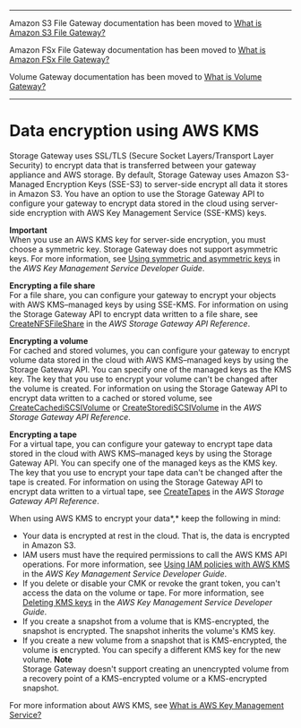 --------

Amazon S3 File Gateway documentation has been moved to [What is Amazon S3 File Gateway?](https://docs.aws.amazon.com/filegateway/latest/files3/WhatIsStorageGateway.html)

Amazon FSx File Gateway documentation has been moved to [What is Amazon FSx File Gateway?](https://docs.aws.amazon.com/filegateway/latest/filefsxw/WhatIsStorageGateway.html)

Volume Gateway documentation has been moved to [What is Volume Gateway?](https://docs.aws.amazon.com/storagegateway/latest/vgw/WhatIsStorageGateway.html)

--------

# Data encryption using AWS KMS<a name="encryption"></a>

Storage Gateway uses SSL/TLS \(Secure Socket Layers/Transport Layer Security\) to encrypt data that is transferred between your gateway appliance and AWS storage\. By default, Storage Gateway uses Amazon S3\-Managed Encryption Keys \(SSE\-S3\) to server\-side encrypt all data it stores in Amazon S3\. You have an option to use the Storage Gateway API to configure your gateway to encrypt data stored in the cloud using server\-side encryption with AWS Key Management Service \(SSE\-KMS\) keys\.

**Important**  
When you use an AWS KMS key for server\-side encryption, you must choose a symmetric key\. Storage Gateway does not support asymmetric keys\. For more information, see [Using symmetric and asymmetric keys](https://docs.aws.amazon.com/kms/latest/developerguide/symmetric-asymmetric.html) in the *AWS Key Management Service Developer Guide*\.

**Encrypting a file share**  
For a file share, you can configure your gateway to encrypt your objects with AWS KMS–managed keys by using SSE\-KMS\. For information on using the Storage Gateway API to encrypt data written to a file share, see [CreateNFSFileShare](https://docs.aws.amazon.com/storagegateway/latest/APIReference/API_CreateNFSFileShare.html) in the *AWS Storage Gateway API Reference*\.

**Encrypting a volume**  
For cached and stored volumes, you can configure your gateway to encrypt volume data stored in the cloud with AWS KMS–managed keys by using the Storage Gateway API\. You can specify one of the managed keys as the KMS key\. The key that you use to encrypt your volume can't be changed after the volume is created\. For information on using the Storage Gateway API to encrypt data written to a cached or stored volume, see [CreateCachediSCSIVolume](https://docs.aws.amazon.com/storagegateway/latest/APIReference/API_CreateCachediSCSIVolume.html) or [CreateStorediSCSIVolume](https://docs.aws.amazon.com/storagegateway/latest/APIReference/API_CreateStorediSCSIVolume.html) in the *AWS Storage Gateway API Reference*\.

**Encrypting a tape**  
For a virtual tape, you can configure your gateway to encrypt tape data stored in the cloud with AWS KMS–managed keys by using the Storage Gateway API\. You can specify one of the managed keys as the KMS key\. The key that you use to encrypt your tape data can't be changed after the tape is created\. For information on using the Storage Gateway API to encrypt data written to a virtual tape, see [CreateTapes](https://docs.aws.amazon.com/storagegateway/latest/APIReference/API_CreateTapes.html) in the *AWS Storage Gateway API Reference*\.

When using AWS KMS to encrypt your data*,* keep the following in mind:
+ Your data is encrypted at rest in the cloud\. That is, the data is encrypted in Amazon S3\.
+ IAM users must have the required permissions to call the AWS KMS API operations\. For more information, see [Using IAM policies with AWS KMS](https://docs.aws.amazon.com/kms/latest/developerguide/iam-policies.html) in the *AWS Key Management Service Developer Guide*\.
+ If you delete or disable your CMK or revoke the grant token, you can't access the data on the volume or tape\. For more information, see [Deleting KMS keys](https://docs.aws.amazon.com/kms/latest/developerguide/deleting-keys.html) in the *AWS Key Management Service Developer Guide*\.
+ If you create a snapshot from a volume that is KMS\-encrypted, the snapshot is encrypted\. The snapshot inherits the volume's KMS key\.
+ If you create a new volume from a snapshot that is KMS\-encrypted, the volume is encrypted\. You can specify a different KMS key for the new volume\.
**Note**  
Storage Gateway doesn't support creating an unencrypted volume from a recovery point of a KMS\-encrypted volume or a KMS\-encrypted snapshot\.

For more information about AWS KMS, see [What is AWS Key Management Service?](https://docs.aws.amazon.com/kms/latest/developerguide/overview.html)